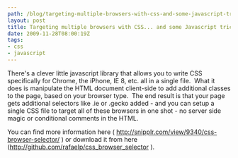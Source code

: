 ```yaml
---
path: /blog/targeting-multiple-browsers-with-css-and-some-javascript-trickery/
layout: post
title: Targeting multiple browsers with CSS... and some Javascript trickery.
date: 2009-11-28T08:00:19Z
tags:
- css
- javascript
---
```


There's a clever little javascript library that allows  you to write CSS specifically for Chrome, the iPhone, IE 8, etc. all in a single file.  What it does is manipulate the HTML document client-side to add additional classes to the page, based on your browser type.  The end result is that your page gets additional selectors like .ie or .gecko added - and you can setup a single CSS file to target all of these browsers in one shot - no server side magic or conditional comments in the HTML.

You can find  more information here ( <a href="http://snipplr.com/view/9340/css-browser-selector/">http://snipplr.com/view/9340/css-browser-selector/</a> ) or download it from here (<a href="http://github.com/rafaelp/css_browser_selector">http://github.com/rafaelp/css_browser_selector</a> ).
